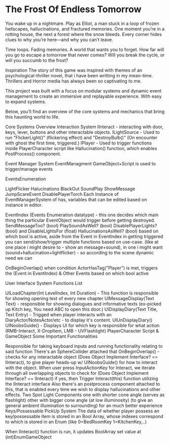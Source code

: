 # The Frost Of Endless Tomorrow
You wake up in a nightmare.
Play as Elliot, a man stuck in a loop of frozen hellscapes, hallucinations, and fractured memories. One moment you’re in a rotting house, the next a forest where the snow bleeds. Every corner hides clues to why you’re here—and why you can’t leave.

Time loops. Fading memories. A world that wants you to forget.
How far will you go to escape a tomorrow that never comes? Will you break the cycle, or will you succumb to the frost?

Inspiration
The story of this game was inspired with themes of an psychological-thriller novel, that i have been writting in my mean-time. Thrillers and Horror media has always been so captivating to me.

This project was built with a focus on modular systems and dynamic event management to create an immersive and replayable experience. With easy to expand systems.

Below, you’ll find an overview of the core systems and mechanics that bring this haunting world to life.

Core Systems Overview
Interaction System
IInteract - interacting with door, keys, lever, buttons and other interactable objects. ILightSource - Used to run "FlickerLight()" (flickering effect) and "DestroyBulb()" (On encounter with ghost the first time, triggered.) IPlayer - Used to trigger functions inside PlayerCharacter script like Hallucination() function, which enables PostProcess() component.

Event Manager System
EventManagment GameObject+Script is used to trigger/manage events

EventsEnumeration

LightFlicker
Halucinations
BlackOut
SoundPlay
ShowMessage
JumpScareEvent
DisablePlayerTorch
Each Instance of EventManagerSystem of has, variables that can be edited based on instance in editor.

EventIndex (Events Enumeration datatype) - this one decides which main thing the particular EventObject would trigger before getting destroyed.
SendMessageToo? (bool)
PlaySoundAsWell? (bool)
 DisablePlayerLights? (bool) and DisableLightsFor (float)
HallucinationsAsWell? (bool)
based on which bool is active, aside from the Event in EventIndex in getting triggered you can send/show/trigger multiple functions based on use-case. (like at one place i might desire to - show an message+sound), in one i might want (sound+hallucination+lightflicker) - so according to the scene dynamic need we can

OnBeginOverlap() when condition ActorHasTag("Player") is met, triggers the (Event in EventIndex) & Other Events based on which bool active

User Interface System
Functions List

UILoadChapter(Int LevelIndex, Int Duration) - This function is responsible for showing opening text of every new chapter
UIMessageDisplay(Text Text) - responsible for showing dialogues and informative texts (ex-picked up Kitch key, You need ABC to open this door.)
UIDisplayDiary(Text Title, Text Entry) - Trigged when player interacts with an DiaryActor/NotesActor/etc - to display it's content.
UIUnDisplayDiary()
UINoobsGuide() - Displays UI for which key is responsible for what action (RMB-Interact, X-DropItem, LMB - UVFlashlight)
PlayerCharacter Script & GameObject
Some Important Functionalities

Responsible for taking keyboard inputs and running functionality relating to said function
There's an SphereCollider attached that
OnBeginOverlap() - checks for any interactable object (Does Object Implement Interface? == IInteract), to give player heads-up w/ UINoobsGuide() for how to interact with the object.
When user press InputActionKey for Interact, we iterate through all overlapping objects to check for (Does Object Implement Interface? == IInteract) if yes, then Trigger Interact(this) function utilizing the IInteract interface
Also there's an postprocess component attached to this, that is enabled every time we wish to display hallucinations and other effects.
Two Spot Light Components
one with shorter cone angle (serves as flashlight)
other with bigger cone angle (at low illuminosity) (to give an general ambient illumination to surrounding) for an much better experience
Keys/Possessable PickUp System
The data of whether player possess an key/possessable item is stored in an Bool Array, whose indexes correspond to which is stored in an Enum (like 0=BedRoomKey 1=KitchenKey,..)

When IInteract() function is run, it updates BoolArray set value at (int)EnumGameObject


